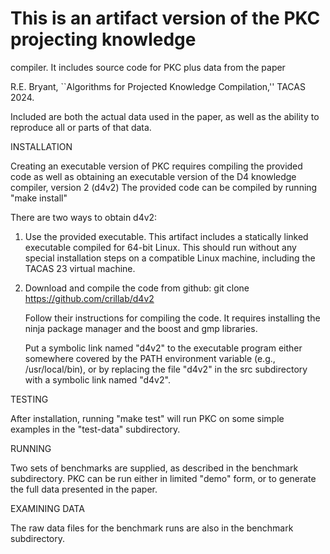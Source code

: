 # This is an artifact version of the PKC projecting knowledge
  compiler.  It includes source code for PKC plus data from the paper

  R.E. Bryant, ``Algorithms for Projected Knowledge Compilation,''
  TACAS 2024.

Included are both the actual data used in the paper, as well as the
ability to reproduce all or parts of that data.

INSTALLATION

Creating an executable version of PKC requires compiling the provided
code as well as obtaining an executable version of the D4 knowledge
compiler, version 2 (d4v2)  The provided code can be compiled by running
"make install"

There are two ways to obtain d4v2:

1. Use the provided executable.  This artifact includes a statically
   linked executable compiled for 64-bit Linux.  This should run
   without any special installation steps on a compatible Linux
   machine, including the TACAS 23 virtual machine.

2. Download and compile the code from github:
   	    git clone https://github.com/crillab/d4v2

   Follow their instructions for compiling the code.  It requires
   installing the ninja package manager and the boost and gmp libraries.

   Put a symbolic link named "d4v2" to the executable program either
   somewhere covered by the PATH environment variable (e.g.,
   /usr/local/bin), or by replacing the file "d4v2" in the src
   subdirectory with a symbolic link named "d4v2".

TESTING

After installation, running "make test" will run PKC on some simple
examples in the "test-data" subdirectory.

RUNNING

Two sets of benchmarks are supplied, as described in the benchmark
subdirectory.  PKC can be run either in limited "demo" form, or
to generate the full data presented in the paper.

EXAMINING DATA

The raw data files for the benchmark runs are also in the benchmark
subdirectory.
